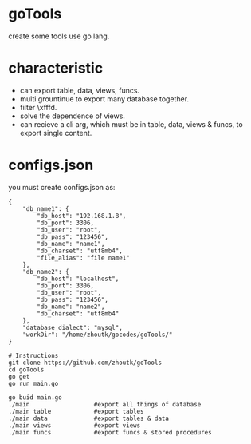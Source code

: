 # goTools
create some tools use go lang.

# characteristic
- can export table, data, views, funcs.
- multi grountinue to export many database together.
- filter \xfffd.
- solve the dependence of views.
- can recieve a cli arg, which must be in table, data, views & funcs, to export single content.

# configs.json
you must create configs.json as:

```
{
    "db_name1": {
        "db_host": "192.168.1.8",
        "db_port": 3306,
        "db_user": "root",
        "db_pass": "123456",
        "db_name": "name1",
        "db_charset": "utf8mb4",
        "file_alias": "file name1"
    },
    "db_name2": {
        "db_host": "localhost",
        "db_port": 3306,
        "db_user": "root",
        "db_pass": "123456",
        "db_name": "name2",
        "db_charset": "utf8mb4"
    },
    "database_dialect": "mysql",
    "workDir": "/home/zhoutk/gocodes/goTools/"
}
```

```
# Instructions
git clone https://github.com/zhoutk/goTools
cd goTools
go get
go run main.go

go buid main.go
./main                  #export all things of database
./main table            #export tables
./main data             #export tables & data
./main views            #export views
./main funcs            #export funcs & stored procedures
```
